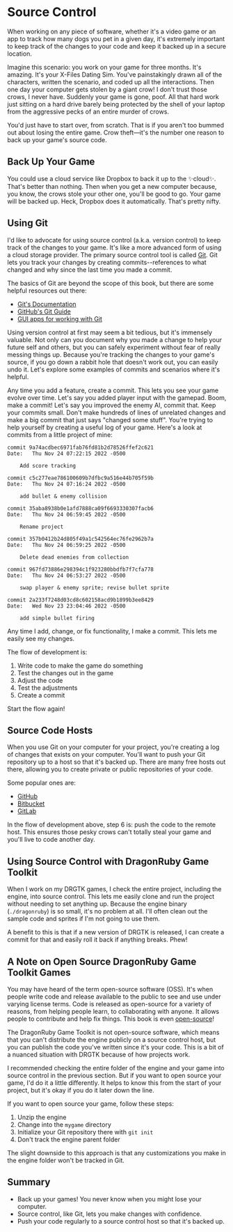 # Source Control

When working on any piece of software, whether it's a video game or an app to track how many dogs you pet in a given day, it's extremely important to keep track of the changes to your code and keep it backed up in a secure location.

Imagine this scenario: you work on your game for three months. It's amazing. It's your X-Files Dating Sim. You've painstakingly drawn all of the characters, written the scenario, and coded up all the interactions. Then one day your computer gets stolen by a giant crow! I don't trust those crows, I never have. Suddenly your game is gone, poof. All that hard work just sitting on a hard drive barely being protected by the shell of your laptop from the aggressive pecks of an entire murder of crows.

You'd just have to start over, from scratch. That is if you aren't too bummed out about losing the entire game. Crow theft—it's the number one reason to back up your game's source code.

## Back Up Your Game

You could use a cloud service like Dropbox to back it up to the ✨cloud✨. That's better than nothing. Then when you get a new computer because, you know, the crows stole your other one, you'll be good to go. Your game will be backed up. Heck, Dropbox does it automatically. That's pretty nifty.

## Using Git

I'd like to advocate for using source control (a.k.a. version control) to keep track of the changes to your game. It's like a more advanced form of using a cloud storage provider. The primary source control tool is called [Git](https://git-scm.com/). Git lets you track your changes by creating commits--references to what changed and why since the last time you made a commit.

The basics of Git are beyond the scope of this book, but there are some helpful resources out there:

- [Git's Documentation](https://git-scm.com/doc)
- [GitHub's Git Guide](https://github.com/git-guides)
- [GUI apps for working with Git](https://git-scm.com/downloads/guis)

Using version control at first may seem a bit tedious, but it's immensely valuable. Not only can you document why you made a change to help your future self and others, but you can safely experiment without fear of really messing things up. Because you're tracking the changes to your game's source, if you go down a rabbit hole that doesn't work out, you can easily undo it. Let's explore some examples of commits and scenarios where it's helpful.

Any time you add a feature, create a commit. This lets you see your game evolve over time. Let's say you added player input with the gamepad. Boom, make a commit! Let's say you improved the enemy AI, commit that. Keep your commits small. Don't make hundreds of lines of unrelated changes and make a big commit that just says "changed some stuff". You're trying to help yourself by creating a useful log of your game. Here's a look at commits from a little project of mine:


``` console
commit 9a74acdbec6971fab76fd81b2d78526ffef2c621
Date:   Thu Nov 24 07:22:15 2022 -0500

    Add score tracking

commit c5c277eae786100609b7dfbc9a516e44b705f59b
Date:   Thu Nov 24 07:16:24 2022 -0500

    add bullet & enemy collision

commit 35aba8938b0e1afd7888ca09f6693330307facb6
Date:   Thu Nov 24 06:59:45 2022 -0500

    Rename project

commit 357b0412b24d805f49a1c542564ec76fe2962b7a
Date:   Thu Nov 24 06:59:25 2022 -0500

    Delete dead enemies from collection

commit 967fd73886e298394c1f923280bbdfb7f7cfa778
Date:   Thu Nov 24 06:53:27 2022 -0500

    swap player & enemy sprite; revise bullet sprite

commit 2a233f7248d03cd8c602158acd9b1899b3ee8429
Date:   Wed Nov 23 23:04:46 2022 -0500

    add simple bullet firing
```

Any time I add, change, or fix functionality, I make a commit. This lets me easily see my changes.

The flow of development is:

1. Write code to make the game do something
2. Test the changes out in the game
3. Adjust the code
4. Test the adjustments
5. Create a commit

Start the flow again!

## Source Code Hosts

When you use Git on your computer for your project, you're creating a log of changes that exists on your computer. You'll want to push your Git repository up to a host so that it's backed up. There are many free hosts out there, allowing you to create private or public repositories of your code. 

Some popular ones are:

- [GitHub](https://github.com)
- [Bitbucket](https://bitbucket.org/)
- [GitLab](https://about.gitlab.com/)


In the flow of development above, step 6 is: push the code to the remote host. This ensures those pesky crows can't totally steal your game and you'll live to code another day.

## Using Source Control with DragonRuby Game Toolkit

When I work on my DRGTK games, I check the entire project, including the engine, into source control. This lets me easily clone and run the project without needing to set anything up. Because the engine binary (`./dragonruby`) is so small, it's no problem at all. I'll often clean out the sample code and sprites if I'm not going to use them.

A benefit to this is that if a new version of DRGTK is released, I can create a commit for that and easily roll it back if anything breaks. Phew!

## A Note on Open Source DragonRuby Game Toolkit Games

You may have heard of the term open-source software (OSS). It's when people write code and release available to the public to see and use under varying license terms. Code is released as open-source for a variety of reasons, from helping people learn, to collaborating with anyone. It allows people to contribute and help fix things. This book is even [open-source](https://github.com/DragonRidersUnite/book)!

The DragonRuby Game Toolkit is not open-source software, which means that you can't distribute the engine publicly on a source control host, but you can publish the code you've written since it's your code. This is a bit of a nuanced situation with DRGTK because of how projects work.

I recommended checking the entire folder of the engine and your game into source control in the previous section. But if you want to open source your game, I'd do it a little differently. It helps to know this from the start of your project, but it's okay if you do it later down the line.

If you want to open source your game, follow these steps:

1. Unzip the engine
2. Change into the `mygame` directory
3. Initialize your Git repository there with `git init`
4. Don't track the engine parent folder

The slight downside to this approach is that any customizations you make in the engine folder won't be tracked in Git.

## Summary

- Back up your games! You never know when you might lose your computer.
- Source control, like Git, lets you make changes with confidence.
- Push your code regularly to a source control host so that it's backed up.
